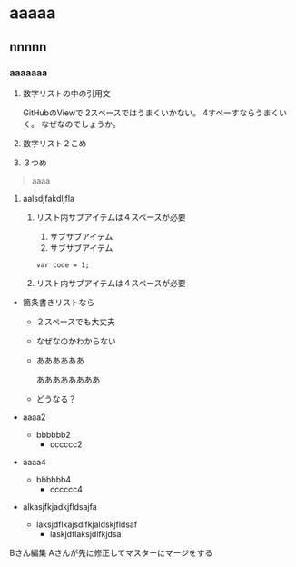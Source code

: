 # aaaaa

## nnnnn

### aaaaaaa


1. 数字リストの中の引用文

    GitHubのViewで
    2スペースではうまくいかない。
    4すぺーすならうまくいく。
    なぜなのでしょうか。

1. 数字リスト２こめ

1. ３つめ
  > aaaa

1. aalsdjfakdljfla

    1. リスト内サブアイテムは４スペースが必要
        1. サブサブアイテム
        1. サブサブアイテム

        ```
        var code = 1;
        ```

    1. リスト内サブアイテムは４スペースが必要

- 箇条書きリストなら
  - ２スペースでも大丈夫
  - なぜなのかわからない
  - ああああああ

    ああああああああ

  - どうなる？

- aaaa2
  - bbbbbb2
    - cccccc2

- aaaa4
    - bbbbbb4
        - cccccc4

- alkasjfkjadkjfldsajfa
  - laksjdflkajsdlfkjaldskjfldsaf
      - laskjdflaksjdlfkjdsa

Bさん編集
Aさんが先に修正してマスターにマージをする
